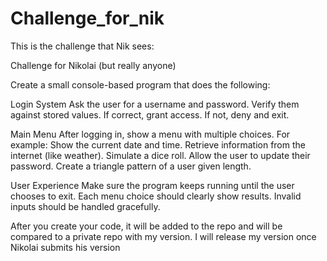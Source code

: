 # Challenge_for_nik
This is the challenge that Nik sees:

  Challenge for Nikolai (but really anyone)

  Create a small console-based program that does the following:

Login System
  Ask the user for a username and password.
  Verify them against stored values.
  If correct, grant access. If not, deny and exit.

Main Menu
  After logging in, show a menu with multiple choices. For example:
  Show the current date and time.
  Retrieve information from the internet (like weather).
  Simulate a dice roll.
  Allow the user to update their password.
  Create a triangle pattern of a user given length.
  
User Experience
  Make sure the program keeps running until the user chooses to exit.
  Each menu choice should clearly show results.
  Invalid inputs should be handled gracefully.


After you create your code, it will be added to the repo and will be compared to a private repo with my version.
I will release my version once Nikolai submits his version
